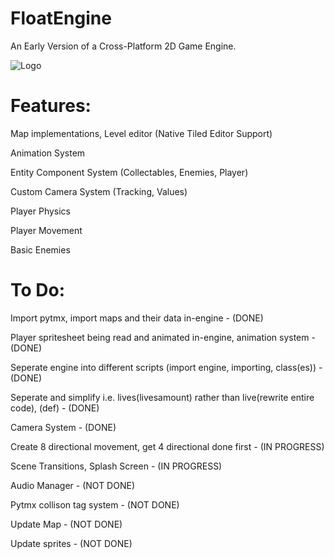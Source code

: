 # FloatEngine

An Early Version of a Cross-Platform 2D Game Engine.

![Logo](https://user-images.githubusercontent.com/37387227/131238962-3c205f3d-ae7a-4d8e-b2ed-a1f4ba2cc321.gif)

# Features:
Map implementations, Level editor (Native Tiled Editor Support)

Animation System

Entity Component System (Collectables, Enemies, Player)

Custom Camera System (Tracking, Values)

Player Physics

Player Movement

Basic Enemies

# To Do:
Import pytmx, import maps and their data in-engine - (DONE)

Player spritesheet being read and animated in-engine, animation system - (DONE)

Seperate engine into different scripts (import engine, importing, class(es)) - (DONE)

Seperate and simplify i.e. lives(livesamount) rather than live(rewrite entire code), (def)  - (DONE)

Camera System - (DONE)

Create 8 directional movement, get 4 directional done first - (IN PROGRESS)

Scene Transitions, Splash Screen - (IN PROGRESS)

Audio Manager - (NOT DONE)

Pytmx collison tag system - (NOT DONE)

Update Map - (NOT DONE)

Update sprites - (NOT DONE)

